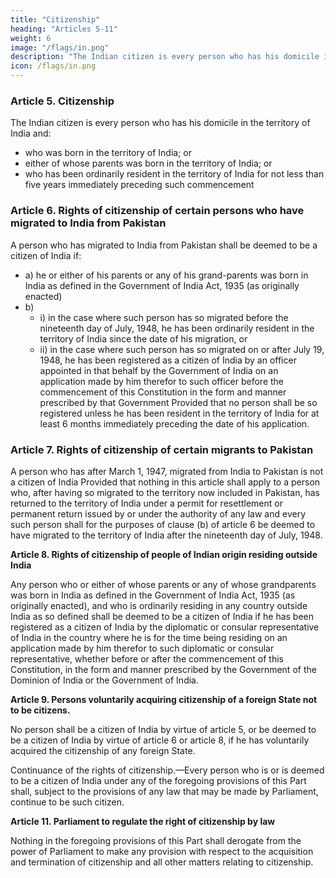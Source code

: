```yaml
---
title: "Citizenship"
heading: "Articles 5-11"
weight: 6
image: "/flags/in.png"
description: "The Indian citizen is every person who has his domicile in the territory of India"
icon: /flags/in.png
---
```



### Article 5. Citizenship

The Indian citizen is every person who has his domicile in the territory of India and:

- who was born in the territory of India; or
- either of whose parents was born in the territory of India; or
- who has been ordinarily resident in the territory of India for not less than five years immediately preceding such commencement


### Article 6. Rights of citizenship of certain persons who have migrated to India from Pakistan

A person who has migrated to India from Pakistan shall be deemed to be a citizen of India if:

- a) he or either of his parents or any of his grand-parents was born in India as defined in the Government of India Act, 1935 (as originally enacted)
- b) 
  - i) in the case where such person has so migrated before the nineteenth day of July, 1948, he has been ordinarily resident in the territory of India since the date of his migration, or 
  - ii) in the case where such person has so migrated on or after July 19, 1948, he has been registered as a citizen of India by an officer appointed in that behalf by the Government of India on an application made by him therefor to such officer before the commencement of this Constitution in the form and manner prescribed by that Government Provided that no person shall be so registered unless he has been resident in the territory of India for at least 6 months immediately preceding the date of his application.


### Article 7. Rights of citizenship of certain migrants to Pakistan

A person who has after March 1, 1947, migrated from India to Pakistan is not a citizen of India Provided that nothing in this article shall apply to a person who, after having so migrated to the territory now included in Pakistan, has returned to the territory of India under a permit for resettlement or permanent return issued by or under the authority of any law and every such person shall for the purposes of clause
(b) of article 6 be deemed to have migrated to the territory of India after the nineteenth day of July, 1948.


**Article 8. Rights of citizenship of people of Indian origin residing outside India**

Any person who or either of whose parents or any of whose grandparents was born in India as defined in the Government of India Act, 1935 (as originally enacted), and who is ordinarily residing in any country outside India as so defined shall be deemed to be a citizen of India if he has been registered as a citizen of India by the diplomatic or consular representative of India in the country where he is for the time being residing on an application made by him therefor to such diplomatic or consular representative, whether before or after the commencement of this Constitution, in the form and manner prescribed by the Government of the Dominion of India or the Government of India.

**Article 9. Persons voluntarily acquiring citizenship of a foreign State not to be citizens.**

No person shall be a citizen of India by virtue of article 5, or be deemed to be a citizen of India by virtue of article 6 or
article 8, if he has voluntarily acquired the citizenship of any foreign State.

Continuance of the rights of citizenship.—Every person who is or is deemed to be a citizen of
India under any of the foregoing provisions of this Part shall, subject to the provisions of any law that may
be made by Parliament, continue to be such citizen.


**Article 11. Parliament to regulate the right of citizenship by law**

Nothing in the foregoing provisions of this Part shall derogate from the power of Parliament to make any provision with respect to the acquisition
and termination of citizenship and all other matters relating to citizenship.

